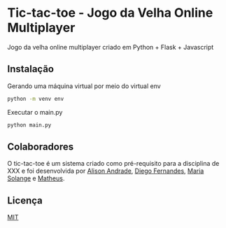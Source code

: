 # Tic-tac-toe - Jogo da Velha Online Multiplayer

Jogo da velha online multiplayer criado em Python + Flask + Javascript

## Instalação

Gerando uma máquina virtual por meio do virtual env

```bash
python -m venv env
```

Executar o main.py

```bash
python main.py
```

## Colaboradores
O tic-tac-toe é um sistema criado como pré-requisito para a disciplina de XXX e foi desenvolvida por 
[Alison Andrade](https://github.com/alisonsandrade),
[Diego Fernandes](https://github.com/diegofernandesss), [Maria Solange](https://github.com/SolangeMeireles) e [Matheus](https://github.com/Matheus-9).


## Licença
[MIT](https://choosealicense.com/licenses/mit/)

